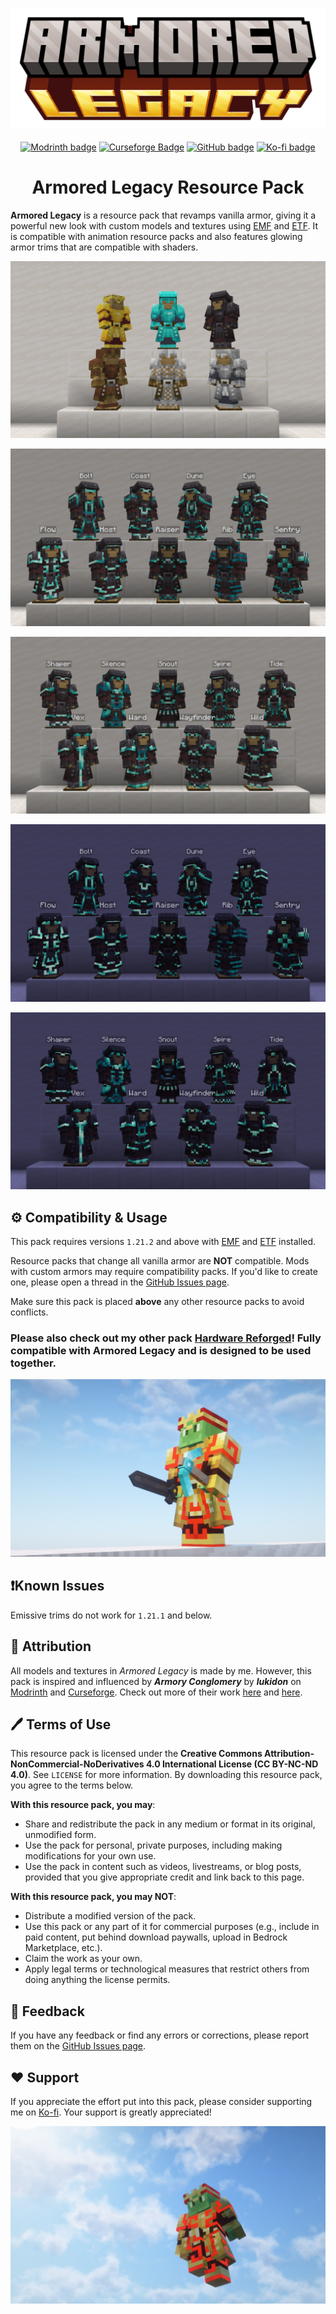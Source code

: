 <p align="center">
<img src="preview/cover.png">
<br>
<br>
<a href=https://modrinth.com/resourcepack/armored-legacy><img alt="Modrinth badge" src="https://img.shields.io/badge/Modrinth-%2300AF5C?style=flat&logo=modrinth&logoColor=white"></a>
<a href=https://www.curseforge.com/minecraft/texture-packs/armored-legacy><img alt="Curseforge Badge" src="https://img.shields.io/badge/Curseforge-%23F16436?logo=curseforge&logoColor=white"></a>
<a href=https://github.com/mult1v4c/armored-legacy><img alt="GitHub badge" src="https://img.shields.io/badge/GitHub-%23181717?style=flat&logo=github&logoColor=white"></a>
<a href=https://www.ko-fi.com/mult1v4c><img alt="Ko-fi badge" src="https://img.shields.io/badge/Send%20support!-white?style=flat&logo=ko-fi&logoColor=%23FF6433"></a>
</p>
<h1 align="center">Armored Legacy Resource Pack</h1>

**Armored Legacy** is a resource pack that revamps vanilla armor, giving it a powerful new look with custom models and textures using [EMF](https://modrinth.com/mod/entity-model-features) and [ETF](https://modrinth.com/mod/entitytexturefeatures). It is compatible with animation resource packs and also features glowing armor trims that are compatible with shaders.

![Armor Sets Preview](preview/set.png)

![Armor Trim Preview](preview/trims1.png)

![Armor Trim Preview](preview/trims2.png)

![Armor Trim Preview](preview/trims1_night.png)

![Armor Trim Preview](preview/trims2_night.png)

## ⚙️ Compatibility & Usage
This pack requires versions `1.21.2` and above with [EMF](https://modrinth.com/mod/entity-model-features) and [ETF](https://modrinth.com/mod/entitytexturefeatures) installed.

Resource packs that change all vanilla armor are **NOT** compatible. Mods with custom armors may require compatibility packs. If you'd like to create one, please open a thread in the [GitHub Issues page](https://github.com/mult1v4c/Armored-Legacy/issues).

Make sure this pack is placed **above** any other resource packs to avoid conflicts.

### Please also check out my other pack [Hardware Reforged](https://modrinth.com/resourcepack/hardware-reforged)! Fully compatible with Armored Legacy and is designed to be used together.

<a href="https://modrinth.com/resourcepack/hardware-reforged"><img src="preview/hardware.png"></a>

## ❗Known Issues

Emissive trims do not work for `1.21.1` and below.

## 📝 Attribution

All models and textures in *Armored Legacy* is made by me. However, this pack is inspired and influenced by ***Armory Conglomery*** by ***lukidon*** on [Modrinth](https://modrinth.com/resourcepack/armory-conglomery) and [Curseforge](https://www.curseforge.com/minecraft/texture-packs/armory-conglomery). Check out more of their work [here](https://modrinth.com/user/lukidonu) and [here](https://www.curseforge.com/members/lukidon/projects).

## 🖊️ Terms of Use

This resource pack is licensed under the **Creative Commons Attribution-NonCommercial-NoDerivatives 4.0 International License (CC BY-NC-ND 4.0)**. See `LICENSE` for more information.
By downloading this resource pack, you agree to the terms below.

**With this resource pack, you may**:

- Share and redistribute the pack in any medium or format in its original, unmodified form.
- Use the pack for personal, private purposes, including making modifications for your own use.
- Use the pack in content such as videos, livestreams, or blog posts, provided that you give appropriate credit and link back to this page.

**With this resource pack, you may NOT**:

- Distribute a modified version of the pack.
- Use this pack or any part of it for commercial purposes (e.g., include in paid content, put behind download paywalls, upload in Bedrock Marketplace, etc.).
- Claim the work as your own.
- Apply legal terms or technological measures that restrict others from doing anything the license permits.

## 👋 Feedback
If you have any feedback or find any errors or corrections, please report them on the [GitHub Issues page](https://github.com/mult1v4c/Armored-Legacy/issues).

## ❤️ Support
If you appreciate the effort put into this pack, please consider supporting me on [Ko-fi](https://ko-fi.com/mult1v4c). Your support is greatly appreciated!

<a href="https://ko-fi.com/mult1v4c"><img src="preview/cinematic.png"></a>